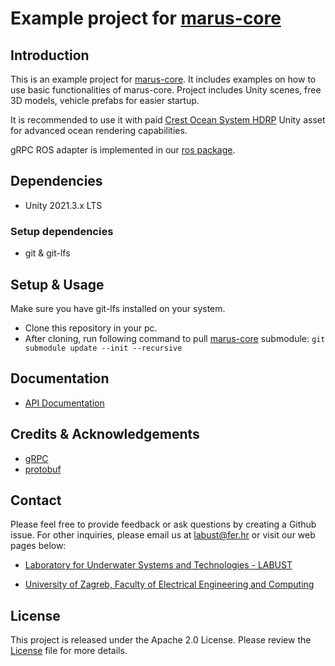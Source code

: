 # Example project for [marus-core](https://github.com/MARUSimulator/marus-core)

## Introduction

This is an example project for [marus-core](https://github.com/MARUSimulator/marus-core). It includes examples on how to use basic functionalities of marus-core. 
Project includes Unity scenes, free 3D models, vehicle prefabs for easier startup.

It is recommended to use it with paid [Crest Ocean System HDRP](https://assetstore.unity.com/packages/tools/particles-effects/crest-ocean-system-hdrp-164158?aid=1011lic2K) Unity asset for advanced ocean rendering capabilities.

gRPC ROS adapter is implemented in our [ros package](https://github.com/MARUSimulator/grpc_ros_adapter).

## Dependencies

* Unity 2021.3.x LTS

### Setup dependencies
* git & git-lfs


## Setup & Usage

Make sure you have git-lfs installed on your system.

* Clone this repository in your pc.
* After cloning, run following command to pull [marus-core](https://github.com/MARUSimulator/marus-core) submodule:
`git submodule update --init --recursive`

## Documentation
* [API Documentation]()

## Credits & Acknowledgements

* [gRPC](https://github.com/grpc/grpc)
* [protobuf](https://github.com/protocolbuffers/protobuf)

## Contact
Please feel free to provide feedback or ask questions by creating a Github issue. For other inquiries, please email us at labust@fer.hr or visit our web pages below:
* [Laboratory for Underwater Systems and Technologies - LABUST](https://labust.fer.hr/)

* [University of Zagreb, Faculty of Electrical Engineering and Computing](https://www.fer.unizg.hr/en)

## License
This project is released under the Apache 2.0 License. Please review the [License](https://github.com/MARUSimulator/marus-example/blob/dev/LICENSE) file for more details.